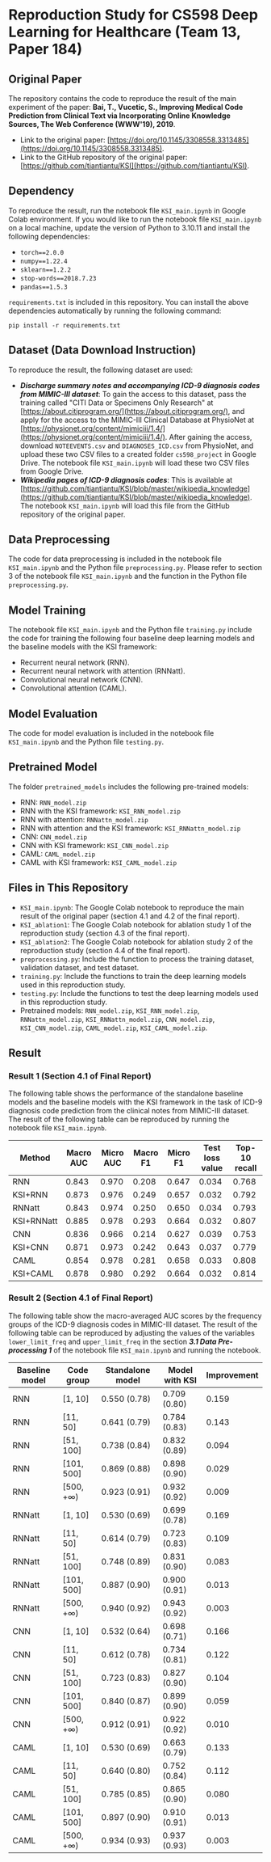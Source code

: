 # Reproduction Study for CS598 Deep Learning for Healthcare (Team 13, Paper 184)
## Original Paper

The repository contains the code to reproduce the result of the main experiment of the paper: **Bai, T., Vucetic, S., Improving Medical Code Prediction from Clinical Text via Incorporating Online Knowledge Sources, The Web Conference (WWW'19), 2019**.
- Link to the original paper: [https://doi.org/10.1145/3308558.3313485](https://doi.org/10.1145/3308558.3313485).
- Link to the GitHub repository of the original paper: [https://github.com/tiantiantu/KSI](https://github.com/tiantiantu/KSI).

## Dependency

To reproduce the result, run the notebook file `KSI_main.ipynb` in Google Colab environment. If you would like to run the notebook file `KSI_main.ipynb` on a local machine, update the version of Python to 3.10.11 and install the following dependencies:
- `torch==2.0.0`
- `numpy==1.22.4`
- `sklearn==1.2.2`
- `stop-words==2018.7.23`
- `pandas==1.5.3`

`requirements.txt` is included in this repository. You can install the above dependencies automatically by running the following command:
```shell
pip install -r requirements.txt
```

## Dataset (Data Download Instruction)

To reproduce the result, the following dataset are used:
- ***Discharge summary notes and accompanying ICD-9 diagnosis codes from MIMIC-III dataset***: To gain the access to this dataset, pass the training called "CITI Data or Specimens Only Research" at [https://about.citiprogram.org/](https://about.citiprogram.org/), and apply for the access to the MIMIC-III Clinical Database at PhysioNet at [https://physionet.org/content/mimiciii/1.4/](https://physionet.org/content/mimiciii/1.4/). After gaining the access, download `NOTEEVENTS.csv` and `DIAGNOSES_ICD.csv` from PhysioNet, and upload these two CSV files to a created folder `cs598_project` in Google Drive. The notebook file `KSI_main.ipynb` will load these two CSV files from Google Drive.
- ***Wikipedia pages of ICD-9 diagnosis codes***: This is available at [https://github.com/tiantiantu/KSI/blob/master/wikipedia_knowledge](https://github.com/tiantiantu/KSI/blob/master/wikipedia_knowledge). The notebook `KSI_main.ipynb` will load this file from the GitHub repository of the original paper.

## Data Preprocessing

The code for data preprocessing is included in the notebook file `KSI_main.ipynb` and the Python file `preprocessing.py`. Please refer to section 3 of the notebook file `KSI_main.ipynb` and the function in the Python file `preprocessing.py`.

## Model Training

The notebook file `KSI_main.ipynb` and the Python file `training.py` include the code for training the following four baseline deep learning models and the baseline models with the KSI framework:
- Recurrent neural network (RNN).
- Recurrent neural network with attention (RNNatt).
- Convolutional neural network (CNN).
- Convolutional attention (CAML).

## Model Evaluation

The code for model evaluation is included in the notebook file `KSI_main.ipynb` and the Python file `testing.py`.

## Pretrained Model

The folder `pretrained_models` includes the following pre-trained models:
- RNN: `RNN_model.zip`
- RNN with the KSI framework: `KSI_RNN_model.zip`
- RNN with attention: `RNNattn_model.zip`
- RNN with attention and the KSI framework: `KSI_RNNattn_model.zip`
- CNN: `CNN_model.zip`
- CNN with KSI framework: `KSI_CNN_model.zip`
- CAML: `CAML_model.zip`
- CAML with KSI framework: `KSI_CAML_model.zip`

## Files in This Repository

- `KSI_main.ipynb`: The Google Colab notebook to reproduce the main result of the original paper (section 4.1 and 4.2 of the final report).
- `KSI_ablation1`: The Google Colab notebook for ablation study 1 of the reproduction study (section 4.3 of the final report).
- `KSI_ablation2`: The Google Colab notebook for ablation study 2 of the reproduction study (section 4.4 of the final report).
- `preprocessing.py`: Include the function to process the training dataset, validation dataset, and test dataset.
- `training.py`: Include the functions to train the deep learning models used in this reproduction study.
- `testing.py`: Include the functions to test the deep learning models used in this reproduction study.
- Pretrained models: `RNN_model.zip`, `KSI_RNN_model.zip`, `RNNattn_model.zip`, `KSI_RNNattn_model.zip`, `CNN_model.zip`, `KSI_CNN_model.zip`, `CAML_model.zip`, `KSI_CAML_model.zip`.

## Result

### Result 1 (Section 4.1 of Final Report)

The following table shows the performance of the standalone baseline models and the baseline models with the KSI framework in the task of ICD-9 diagnosis code prediction from the clinical notes from MIMIC-III dataset. The result of the following table can be reproduced by running the notebook file `KSI_main.ipynb`.

| Method     | Macro AUC | Micro AUC | Macro F1 | Micro F1 | Test loss value | Top-10 recall |
|------------|-----------|-----------|----------|----------|-----------------|---------------|
| RNN        | 0.843     | 0.970     | 0.208    | 0.647    | 0.034           | 0.768         |
| KSI+RNN    | 0.873     | 0.976     | 0.249    | 0.657    | 0.032           | 0.792         |
| RNNatt     | 0.843     | 0.974     | 0.250    | 0.650    | 0.034           | 0.793         |
| KSI+RNNatt | 0.885     | 0.978     | 0.293    | 0.664    | 0.032           | 0.807         |
| CNN        | 0.836     | 0.966     | 0.214    | 0.627    | 0.039           | 0.753         |
| KSI+CNN    | 0.871     | 0.973     | 0.242    | 0.643    | 0.037           | 0.779         |
| CAML       | 0.854     | 0.978     | 0.281    | 0.658    | 0.033           | 0.808         |
| KSI+CAML   | 0.878     | 0.980     | 0.292    | 0.664    | 0.032           | 0.814         |

### Result 2 (Section 4.1 of Final Report)

The following table show the macro-averaged AUC scores by the frequency groups of the ICD-9 diagnosis codes in MIMIC-III dataset. The result of the following table can be reproduced by adjusting the values of the variables `lower_limit_freq` and `upper_limit_freq` in the section ***3.1 Data Pre-processing 1*** of the notebook file `KSI_main.ipynb` and running the notebook.

| Baseline model | Code group | Standalone model | Model with KSI | Improvement |
|----------------|------------|------------------|----------------|-------------|
| RNN            | [1, 10]    | 0.550 (0.78)     | 0.709 (0.80)   | 0.159       |
| RNN            | [11, 50]   | 0.641 (0.79)     | 0.784 (0.83)   | 0.143       |
| RNN            | [51, 100]  | 0.738 (0.84)     | 0.832 (0.89)   | 0.094       |
| RNN            | [101, 500] | 0.869 (0.88)     | 0.898 (0.90)   | 0.029       |
| RNN            | [500, +∞)  | 0.923 (0.91)     | 0.932 (0.92)   | 0.009       |
| RNNatt         | [1, 10]    | 0.530 (0.69)     | 0.699 (0.78)   | 0.169       |
| RNNatt         | [11, 50]   | 0.614 (0.79)     | 0.723 (0.83)   | 0.109       |
| RNNatt         | [51, 100]  | 0.748 (0.89)     | 0.831 (0.90)   | 0.083       |
| RNNatt         | [101, 500] | 0.887 (0.90)     | 0.900 (0.91)   | 0.013       |
| RNNatt         | [500, +∞)  | 0.940 (0.92)     | 0.943 (0.92)   | 0.003       |
| CNN            | [1, 10]    | 0.532 (0.64)     | 0.698 (0.71)   | 0.166       |
| CNN            | [11, 50]   | 0.612 (0.78)     | 0.734 (0.81)   | 0.122       |
| CNN            | [51, 100]  | 0.723 (0.83)     | 0.827 (0.90)   | 0.104       |
| CNN            | [101, 500] | 0.840 (0.87)     | 0.899 (0.90)   | 0.059       |
| CNN            | [500, +∞)  | 0.912 (0.91)     | 0.922 (0.92)   | 0.010       |
| CAML           | [1, 10]    | 0.530 (0.69)     | 0.663 (0.79)   | 0.133       |
| CAML           | [11, 50]   | 0.640 (0.80)     | 0.752 (0.84)   | 0.112       |
| CAML           | [51, 100]  | 0.785 (0.85)     | 0.865 (0.90)   | 0.080       |
| CAML           | [101, 500] | 0.897 (0.90)     | 0.910 (0.91)   | 0.013       |
| CAML           | [500, +∞)  | 0.934 (0.93)     | 0.937 (0.93)   | 0.003       |